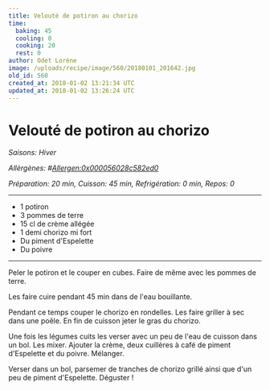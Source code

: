 ```yaml
---
title: Velouté de potiron au chorizo
time:
  baking: 45
  cooling: 0
  cooking: 20
  rest: 0
author: Odet Lorène
image: /uploads/recipe/image/560/20180101_201642.jpg
old_id: 560
created_at: 2018-01-02 13:21:34 UTC
updated_at: 2018-01-02 13:26:24 UTC
---
```


# Velouté de potiron au chorizo

_Saisons: Hiver_

_Allèrgènes: #<Allergen:0x000056028c582ed0>_

_Préparation: 20 min, Cuisson: 45 min, Refrigération: 0 min, Repos: 0_

---

- 1 potiron
- 3 pommes de terre
- 15 cl de crème allégée
- 1 demi chorizo mi fort
- Du piment d'Espelette
- Du poivre

---

Peler le potiron et le couper en cubes. Faire de même avec les pommes de terre.

Les faire cuire pendant 45 min dans de l'eau bouillante.

Pendant ce temps couper le chorizo en rondelles. Les faire griller à sec dans une poêle. En fin de cuisson jeter le gras du chorizo.

Une fois les légumes cuits les verser avec un peu de l'eau de cuisson dans un bol. Les mixer. Ajouter la crème, deux cuillères à café de piment d'Espelette et du poivre. Mélanger.

Verser dans un bol, parsemer de tranches de chorizo grillé ainsi que d'un peu de piment d'Espelette. Déguster !
